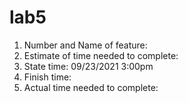# lab5 

1. Number and Name of feature:
2. Estimate of time needed to complete:
3. State time: 09/23/2021 3:00pm
4. Finish time: 
5. Actual time needed to complete:
